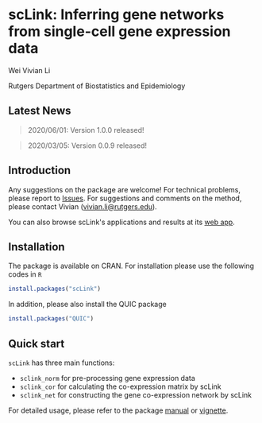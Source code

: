 scLink: Inferring gene networks from single-cell gene expression data
================
Wei Vivian Li

Rutgers Department of Biostatistics and Epidemiology

<!-- README.md is generated from README.Rmd. Please edit that file -->
Latest News
-----------
> 2020/06/01: Version 1.0.0 released!

> 2020/03/05: Version 0.0.9 released!

Introduction
------------

Any suggestions on the package are welcome! For technical problems, please report to [Issues](https://github.com/Vivianstats/scLink/issues). For suggestions and comments on the method, please contact Vivian (<vivian.li@rutgers.edu>).

You can also browse scLink's applications and results at its [web app](https://rutgersbiostat.shinyapps.io/sclink/).

Installation
------------

The package is available on CRAN. For installation please use the following codes in `R`
``` r
install.packages("scLink")
```
In addition, please also install the QUIC package
``` r
install.packages("QUIC")
```

Quick start
-----------

`scLink` has three main functions:

-   `sclink_norm` for pre-processing gene expression data
-   `sclink_cor` for calculating the co-expression matrix by scLink
-   `sclink_net` for constructing the gene co-expression network by scLink

For detailed usage, please refer to the package [manual](https://github.com/Vivianstats/scLink/blob/master/inst/docs/) or [vignette](https://github.com/Vivianstats/scLink/blob/master/vignettes/).

